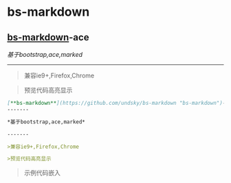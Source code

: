 bs-markdown
===========

[**bs-markdown**](https://github.com/undsky/bs-markdown "bs-markdown")-ace
-------

*基于bootstrap,ace,marked*

-------

>兼容ie9+,Firefox,Chrome

>预览代码高亮显示


```markdown
[**bs-markdown**](https://github.com/undsky/bs-markdown "bs-markdown")-ace
-------

*基于bootstrap,ace,marked*

-------

>兼容ie9+,Firefox,Chrome

>预览代码高亮显示
```


>示例代码嵌入                
            
